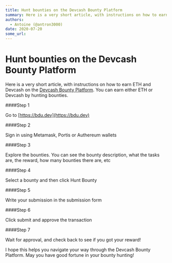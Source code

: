 ```yaml
---
title: Hunt bounties on the Devcash Bounty Platform
summary: Here is a very short article, with instructions on how to earn ETH and Devcash on the Devcash Bounty Platform. You can earn either ETH or Devcash by hunting bou
authors:
  - Antoine (@antron3000)
date: 2020-07-20
some_url: 
---
```


# Hunt bounties on the Devcash Bounty Platform


Here is a very short article, with instructions on how to earn ETH and Devcash on the [Devcash Bounty Platform](https://bdu.dev). You can earn either ETH or Devcash by hunting bounties. 

####Step 1

Go to [https://bdu.dev](https://bdu.dev)

####Step 2

Sign in using Metamask, Portis or Authereum wallets

####Step 3

Explore the bounties. You can see the bounty description, what the tasks are, the reward, how many bounties there are, etc

####Step 4

Select a bounty and then click Hunt Bounty

####Step 5

Write your submission in the submission form

####Step 6 

Click submit and approve the transaction 

####Step 7

Wait for approval, and check back to see if you got your reward!

I hope this helps you navigate your way through the Devcash Bounty Platform. May you have good fortune in your bounty hunting!

